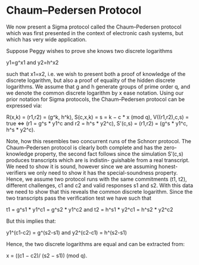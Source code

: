 # Chaum–Pedersen Protocol

We now present a Sigma protocol called the Chaum–Pedersen protocol which was first presented in the context of electronic cash systems, but which has very wide application.

Suppose Peggy wishes to prove she knows two discrete logarithms

y1=g^x1 and y2=h^x2

such that x1=x2, i.e. we wish to present both a proof of knowledge of the discrete logarithm, but also a proof of equality of the hidden discrete logarithms. We assume that g and h generate groups of prime order q, and we denote the common discrete logarithm by x ease notation. Using our prior notation for Sigma protocols, the Chaum–Pedersen protocol can be expressed via:

R(x,k) = (r1,r2) = (g^k, h^k),
S(c,x,k) = s = k − c * x (mod q),
V((r1,r2),c,s) = true <=> (r1 = g^s * y1^c and r2 = h^s * y2^c),
S'(c,s) = (r1,r2) = (g^s * y1^c, h^s * y2^c).

Note, how this resembles two concurrent runs of the Schnorr protocol.
The Chaum–Pedersen protocol is clearly both complete and has the zero-knowledge property,
the second fact follows since the simulation S′(c,s) produces transcripts which are is indistin- guishable from a real transcript. We need to show it is sound, however since we are assuming honest-verifiers we only need to show it has the special-soundness property. Hence, we assume two protocol runs with the same commitments (t1, t2), different challenges, c1 and c2 and valid responses s1 and s2. With this data we need to show that this reveals the common discrete logarithm. Since the two transcripts pass the verification test we have such that

t1 = g^s1 * y1^c1 = g^s2 * y1^c2 and t2 = h^s1 * y2^c1 = h^s2 * y2^c2

But this implies that:

y1^(c1-c2) = g^(s2-s1) and y2^(c2-c1) = h^(s2-s1)

Hence, the two discrete logarithms are equal and can be extracted from:

x = ((c1 − c2)/ (s2 − s1))  (mod q).
